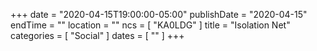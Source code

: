 +++
date = "2020-04-15T19:00:00-05:00"
publishDate = "2020-04-15"
endTime = ""
location = ""
ncs = [ "KA0LDG" ]
title = "Isolation Net"
categories = [ "Social" ]
dates = [ "" ]
+++
